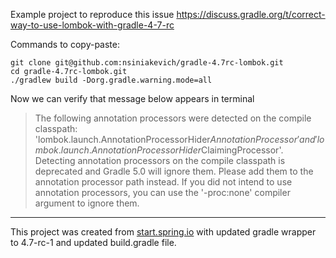 Example project to reproduce this issue https://discuss.gradle.org/t/correct-way-to-use-lombok-with-gradle-4-7-rc

Commands to copy-paste:

```
git clone git@github.com:nsiniakevich/gradle-4.7rc-lombok.git
cd gradle-4.7rc-lombok.git
./gradlew build -Dorg.gradle.warning.mode=all
```

Now we can verify that message below appears in terminal

>The following annotation processors were detected on the compile classpath: 'lombok.launch.AnnotationProcessorHider$AnnotationProcessor' and 'lombok.launch.AnnotationProcessorHider$ClaimingProcessor'. Detecting annotation processors on the compile classpath is deprecated and Gradle 5.0 will ignore them. Please add them to the annotation processor path instead. If you did not intend to use annotation processors, you can use the '-proc:none' compiler argument to ignore them.

---

This project was created from [start.spring.io](https://start.spring.io) with updated gradle wrapper to 4.7-rc-1 and updated build.gradle file.